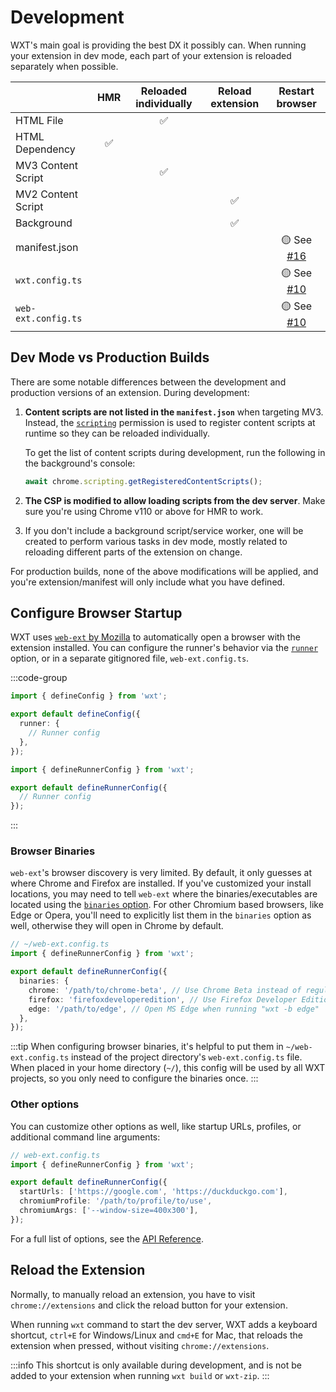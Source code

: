 # Development

WXT's main goal is providing the best DX it possibly can. When running your extension in dev mode, each part of your extension is reloaded separately when possible.

|                     | HMR | Reloaded individually | Reload extension |                    Restart browser                     |
| ------------------- | :-: | :-------------------: | :--------------: | :----------------------------------------------------: |
| HTML File           |     |          ✅           |
| HTML Dependency     | ✅  |
| MV3 Content Script  |     |          ✅           |
| MV2 Content Script  |     |                       |        ✅        |
| Background          |     |                       |        ✅        |
| manifest.json       |     |                       |                  | 🟡 See [#16](https://github.com/wxt-dev/wxt/issues/16) |
| `wxt.config.ts`     |     |                       |                  | 🟡 See [#10](https://github.com/wxt-dev/wxt/issues/10) |
| `web-ext.config.ts` |     |                       |                  | 🟡 See [#10](https://github.com/wxt-dev/wxt/issues/10) |

## Dev Mode vs Production Builds

There are some notable differences between the development and production versions of an extension. During development:

1. **Content scripts are not listed in the `manifest.json`** when targeting MV3. Instead, the [`scripting`](https://developer.chrome.com/docs/extensions/reference/api/scripting) permission is used to register content scripts at runtime so they can be reloaded individually.

   To get the list of content scripts during development, run the following in the background's console:

   ```ts
   await chrome.scripting.getRegisteredContentScripts();
   ```

2. **The CSP is modified to allow loading scripts from the dev server**. Make sure you're using Chrome v110 or above for HMR to work.

3. If you don't include a background script/service worker, one will be created to perform various tasks in dev mode, mostly related to reloading different parts of the extension on change.

For production builds, none of the above modifications will be applied, and you're extension/manifest will only include what you have defined.

## Configure Browser Startup

WXT uses [`web-ext` by Mozilla](https://github.com/mozilla/web-ext) to automatically open a browser with the extension installed. You can configure the runner's behavior via the [`runner`](/api/wxt/interfaces/InlineConfig#runner) option, or in a separate gitignored file, `web-ext.config.ts`.

:::code-group

```ts [wxt.config.ts]
import { defineConfig } from 'wxt';

export default defineConfig({
  runner: {
    // Runner config
  },
});
```

```ts [web-ext.config.ts]
import { defineRunnerConfig } from 'wxt';

export default defineRunnerConfig({
  // Runner config
});
```

:::

### Browser Binaries

`web-ext`'s browser discovery is very limited. By default, it only guesses at where Chrome and Firefox are installed. If you've customized your install locations, you may need to tell `web-ext` where the binaries/executables are located using the [`binaries` option](/api/wxt/interfaces/ExtensionRunnerConfig#binaries). For other Chromium based browsers, like Edge or Opera, you'll need to explicitly list them in the `binaries` option as well, otherwise they will open in Chrome by default.

```ts
// ~/web-ext.config.ts
import { defineRunnerConfig } from 'wxt';

export default defineRunnerConfig({
  binaries: {
    chrome: '/path/to/chrome-beta', // Use Chrome Beta instead of regular Chrome
    firefox: 'firefoxdeveloperedition', // Use Firefox Developer Edition instead of regular Firefox
    edge: '/path/to/edge', // Open MS Edge when running "wxt -b edge"
  },
});
```

:::tip
When configuring browser binaries, it's helpful to put them in `~/web-ext.config.ts` instead of the project directory's `web-ext.config.ts` file. When placed in your home directory (`~/`), this config will be used by all WXT projects, so you only need to configure the binaries once.
:::

### Other options

You can customize other options as well, like startup URLs, profiles, or additional command line arguments:

```ts
// web-ext.config.ts
import { defineRunnerConfig } from 'wxt';

export default defineRunnerConfig({
  startUrls: ['https://google.com', 'https://duckduckgo.com'],
  chromiumProfile: '/path/to/profile/to/use',
  chromiumArgs: ['--window-size=400x300'],
});
```

For a full list of options, see the [API Reference](/api/wxt/interfaces/ExtensionRunnerConfig).

## Reload the Extension

Normally, to manually reload an extension, you have to visit `chrome://extensions` and click the reload button for your extension.

When running `wxt` command to start the dev server, WXT adds a keyboard shortcut, `ctrl+E` for Windows/Linux and `cmd+E` for Mac, that reloads the extension when pressed, without visiting `chrome://extensions`.

:::info
This shortcut is only available during development, and is not be added to your extension when running `wxt build` or `wxt-zip`.
:::
